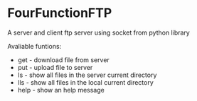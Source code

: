 # FourFunctionFTP

A server and client ftp server using socket from python library 

Avaliable funtions:
- get <filename> - download file from server
- put <filename> - upload file to server
- ls	- show all files in the server current directory
- lls	- show all files in the local current directory
- help 	- show an help message
